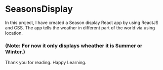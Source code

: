 # SeasonsDisplay

In this project, I have created a Season display React app by using ReactJS and CSS.
The  app tells the weather in different part of the world via using location.

### (Note: For now it only displays wheather it is Summer or Winter.)


Thank you for reading. Happy Learning.
